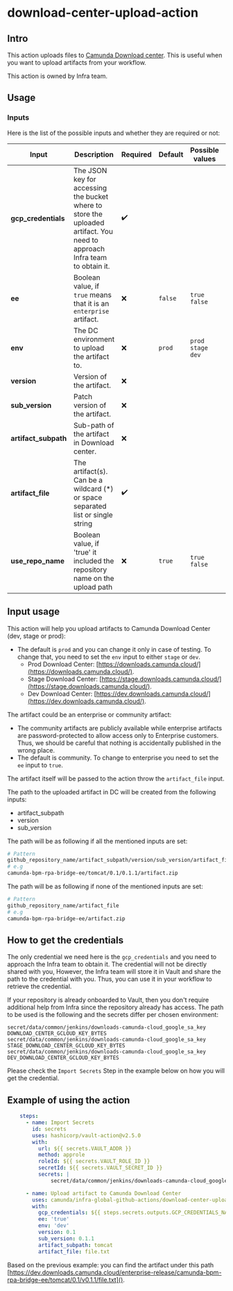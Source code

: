 # download-center-upload-action

## Intro

This action uploads files to [Camunda Download center]( https://downloads.camunda.cloud/). This is useful when you want
to upload artifacts from your workflow.

This action is owned by Infra team.

## Usage

### Inputs

Here is the list of the possible inputs and whether they are required or not:

| Input                | Description                                                                                                               | Required           | Default | Possible values        | Conditions                        |
|----------------------|---------------------------------------------------------------------------------------------------------------------------|--------------------|---------|------------------------|-----------------------------------|
| **gcp_credentials**  | The JSON key for accessing the bucket where to store the uploaded artifact. You need to approach Infra team to obtain it. | :heavy_check_mark: |         |                        |                                   |
| **ee**               | Boolean value, if `true` means that it is an `enterprise` artifact.                                                       | :x:                | `false` | `true`  `false`        |                                   |
| **env**              | The DC environment to upload the artifact to.                                                                             | :x:                | `prod`  | `prod`  `stage`  `dev` |                                   |
| **version**          | Version of the artifact.                                                                                                  | :x:                |         |                        |                                   |
| **sub_version**      | Patch version of the artifact.                                                                                            | :x:                |         |                        |                                   |
| **artifact_subpath** | Sub-path of the artifact in Download center.                                                                              | :x:                |         |                        | should not start or end with `/`. |
| **artifact_file**    | The artifact(s). Can be a wildcard (*) or space separated list or single string                                           | :heavy_check_mark: |         |                        |                                   |
| **use_repo_name**    | Boolean value, if 'true' it included the repository name on the upload path                                               | :x:                | `true`  |  `true`  `false`       |                                   |

## Input usage

This action will help you upload artifacts to Camunda Download Center (dev, stage or prod):

- The default is `prod` and you can change it only in case of testing. To change that, you need to set the `env` input to either `stage` or `dev`.
  - Prod Download Center: [https://downloads.camunda.cloud/](https://downloads.camunda.cloud/).
  - Stage Download Center: [https://stage.downloads.camunda.cloud/](https://stage.downloads.camunda.cloud/).
  - Dev Download Center: [https://dev.downloads.camunda.cloud/](https://dev.downloads.camunda.cloud/).

The artifact could be an enterprise or community artifact:

- The community artifacts are publicly available while enterprise artifacts are password-protected to allow access only
to Enterprise customers. Thus, we should be careful that nothing is accidentally published in the wrong place.
- The default is community. To change to enterprise you need to set the `ee` input to `true`.

The artifact itself will be passed to the action throw the `artifact_file` input.

The path to the uploaded artifact in DC will be created from the following inputs:

- artifact_subpath
- version
- sub_version

The path will be as following if all the mentioned inputs are set:

```bash
# Pattern
github_repository_name/artifact_subpath/version/sub_version/artifact_file
# e.g
camunda-bpm-rpa-bridge-ee/tomcat/0.1/0.1.1/artifact.zip
```

The path will be as following if none of the mentioned inputs are set:

```bash
# Pattern
github_repository_name/artifact_file
# e.g
camunda-bpm-rpa-bridge-ee/artifact.zip
```

## How to get the credentials

The only credential we need here is the `gcp_credentials` and you need to approach the Infra team
to obtain it. The credential will not be directly shared with you, However, the Infra team will store it
in Vault and share the path to the credential with you. Thus, you can use it in your workflow to retrieve the credential.

If your repository is already onboarded to Vault, then you don't require additional help from Infra since the repository already has access.
The path to be used is the following and the secrets differ per chosen environment:
```
secret/data/common/jenkins/downloads-camunda-cloud_google_sa_key DOWNLOAD_CENTER_GCLOUD_KEY_BYTES
secret/data/common/jenkins/downloads-camunda-cloud_google_sa_key STAGE_DOWNLOAD_CENTER_GCLOUD_KEY_BYTES
secret/data/common/jenkins/downloads-camunda-cloud_google_sa_key DEV_DOWNLOAD_CENTER_GCLOUD_KEY_BYTES
```

Please check the `Import Secrets` Step in the example below on how you will get the credential.

## Example of using the action

```yaml
    steps:
      - name: Import Secrets
        id: secrets
        uses: hashicorp/vault-action@v2.5.0
        with:
          url: ${{ secrets.VAULT_ADDR }}
          method: approle
          roleId: ${{ secrets.VAULT_ROLE_ID }}
          secretId: ${{ secrets.VAULT_SECRET_ID }}
          secrets: |
              secret/data/common/jenkins/downloads-camunda-cloud_google_sa_key DEV_DOWNLOAD_CENTER_GCLOUD_KEY_BYTES | GCP_CREDENTIALS_NAME;

      - name: Upload artifact to Camunda Download Center
        uses: camunda/infra-global-github-actions/download-center-upload@main
        with:
          gcp_credentials: ${{ steps.secrets.outputs.GCP_CREDENTIALS_NAME }}
          ee: 'true'
          env: 'dev'
          version: 0.1
          sub_version: 0.1.1
          artifact_subpath: tomcat
          artifact_file: file.txt
```

Based on the previous example: you can find the
artifact under this path [https://dev.downloads.camunda.cloud/enterprise-release/camunda-bpm-rpa-bridge-ee/tomcat/0.1/v0.1.1/file.txt]().
